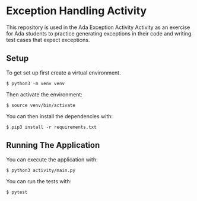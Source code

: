 # Exception Handling Activity

This repository is used in the Ada Exception Activity Activity as an exercise for Ada students to practice generating exceptions in their code and writing test cases that expect exceptions.

## Setup

To get set up first create a virtual environment.

`$ python3 -m venv venv`

Then activate the environment:

`$ source venv/bin/activate`

You can then install the dependencies with:

`$ pip3 install -r requirements.txt`

## Running The Application

You can execute the application with: 

`$ python3 activity/main.py` 

You can run the tests with:

`$ pytest`
